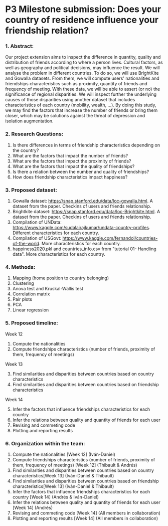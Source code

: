 # P3 Milestone submission: Does your country of residence influence your friendship relation?
### 1. Abstract:
Our project extension aims to inspect the difference in quantity, quality and distribution of friends according to where a person lives. Cultural factors, as well as geography and political decisions, may influence the result. We will analyse the problem in different countries.
To do so, we will use BrightKite and Gowalla datasets. From them, we will compute users' nationalities and friendships characteristics such as proximity, quantity of friends and frequency of meeting. With these data, we will be able to assert (or no) the significance of regional disparities. We will inspect further the underlying causes of those disparities using another dataset that includes characteristics of each country (mobility, wealth, ...). 
By doing this study, we may find the factors that increase the number of friends or bring them closer, which may be solutions against the threat of depression and isolation augmentation.
### 2. Research Questions:
1. Is there differences in terms of friendship characteristics depending on the country?
2. What are the factors that impact the number of friends? 
3. What are the factors that impact the proximity of friends?
4. What are the factors that impact the quality of friendships?
5. Is there a relation between the number and quality of friendships?
6. How does friendship characteristics impact happiness?
### 3. Proposed dataset:
1. Gowalla dataset: https://snap.stanford.edu/data/loc-gowalla.html. A dataset from the paper. Checkins of users and friends relationship.
2. Brightkite dataset: https://snap.stanford.edu/data/loc-Brightkite.html. A dataset from the paper. Checkins of users and friends relationship.
3. Compilation of UNData: https://www.kaggle.com/sudalairajkumar/undata-country-profiles. Different characteristics for each country.
4. Compilation of USGovt: https://www.kaggle.com/fernandol/countries-of-the-world. More characteristics for each country.
5. happiness2020.pkl and countries_info.csv from "tutorial 01- Handling data". More characteristics for each country.
### 4. Methods:
1. Mapping (home position to country belonging)
2. Clustering
3. Anova test and Kruskal-Wallis test
4. Correlation matrix
5. Pair plots
6. PCA
7. Linear regression
### 5. Proposed timeline:
Week 12
1. Compute the nationalities
2. Compute friendships characteristics (number of friends, proximity of them, frequency of meetings)

Week 13

3. Find similarities and disparities between countries based on country characteristics
4. Find similarities and disparities between countries based on friendship characteristics

Week 14

5. Infer the factors that influence friendships characteristics for each country
6. Infer the relations between quality and quantity of friends for each user
7. Revising and commeting code
8. Plotting and reporting results
### 6. Organization within the team:
1. Compute the nationalities [Week 12] (Iván-Daniel)
2. Compute friendships characteristics (number of friends, proximity of them, frequency of meetings) [Week 12] (Thibault & Andrés)
3. Find similarities and disparities between countries based on country characteristics[Week 13] (Iván-Daniel & Thibault)
4. Find similarities and disparities between countries based on friendship characteristics[Week 13] (Iván-Daniel & Thibault)
5. Infer the factors that influence friendships characteristics for each country [Week 14] (Andrés & Iván-Daniel)
6. Infer the relations between quality and quantity of friends for each user [Week 14] (Andrés)
7. Revising and commeting code [Week 14] (All members in collaboration)
8. Plotting and reporting results [Week 14] (All members in collaboration)
